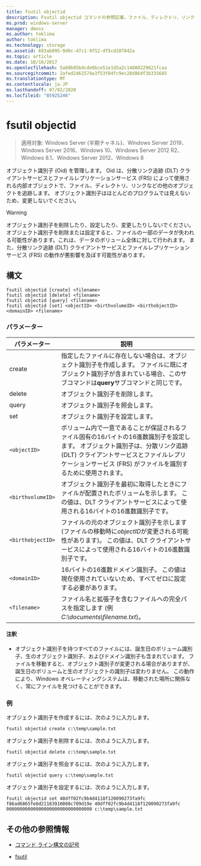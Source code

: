 ```yaml
---
title: fsutil objectid
description: Fsutil objectid コマンドの参照記事。ファイル、ディレクトリ、リンクなどの他のオブジェクトを追跡するためにオブジェクト識別子を管理します。
ms.prod: windows-server
manager: dmoss
ms.author: toklima
author: toklima
ms.technology: storage
ms.assetid: 693ab895-9d0c-47c1-9f52-df5cd287842a
ms.topic: article
ms.date: 10/16/2017
ms.openlocfilehash: 5ab0b95bdcde8bce51e1d5a2c14888229621fcaa
ms.sourcegitcommit: 2afed2461574a3f53f84fc9ec28d86df3b335685
ms.translationtype: MT
ms.contentlocale: ja-JP
ms.lasthandoff: 07/02/2020
ms.locfileid: "85925246"
---
```

# <a name="fsutil-objectid"></a>fsutil objectid

> 適用対象: Windows Server (半期チャネル)、Windows Server 2019、Windows Server 2016、Windows 10、Windows Server 2012 R2、Windows 8.1、Windows Server 2012、Windows 8

オブジェクト識別子 (Oid) を管理します。 Oid は、分散リンク追跡 (DLT) クライアントサービスとファイルレプリケーションサービス (FRS) によって使用される内部オブジェクトで、ファイル、ディレクトリ、リンクなどの他のオブジェクトを追跡します。 オブジェクト識別子はほとんどのプログラムでは見えないため、変更しないでください。

> [!WARNING]
> オブジェクト識別子を削除したり、設定したり、変更したりしないでください。 オブジェクト識別子を削除または設定すると、ファイルの一部のデータが失われる可能性があります。これは、データのボリューム全体に対して行われます。 また、分散リンク追跡 (DLT) クライアントサービスとファイルレプリケーションサービス (FRS) の動作が悪影響を及ぼす可能性があります。

## <a name="syntax"></a>構文

```
fsutil objectid [create] <filename>
fsutil objectid [delete] <filename>
fsutil objectid [query] <filename>
fsutil objectid [set] <objectID> <birthvolumeID> <birthobjectID> <domainID> <filename>
```

### <a name="parameters"></a>パラメーター

| パラメーター | 説明 |
| --------- | ----------- |
| create | 指定したファイルに存在しない場合は、オブジェクト識別子を作成します。 ファイルに既にオブジェクト識別子が含まれている場合、このサブコマンドは**query**サブコマンドと同じです。 |
| delete | オブジェクト識別子を削除します。 |
| query | オブジェクト識別子を照会します。 |
| set | オブジェクト識別子を設定します。 |
| `<objectID>` | ボリューム内で一意であることが保証されるファイル固有の16バイトの16進数識別子を設定します。 オブジェクト識別子は、分散リンク追跡 (DLT) クライアントサービスとファイルレプリケーションサービス (FRS) がファイルを識別するために使用されます。 |
| `<birthvolumeID>` | オブジェクト識別子を最初に取得したときにファイルが配置されたボリュームを示します。 この値は、DLT クライアントサービスによって使用される16バイトの16進数識別子です。 |
| `<birthobjectID>` | ファイルの元のオブジェクト識別子を示します (ファイルの移動時に*objectID*が変更される可能性があります)。 この値は、DLT クライアントサービスによって使用される16バイトの16進数識別子です。 |
| `<domainID>` | 16バイトの16進数ドメイン識別子。 この値は現在使用されていないため、すべてゼロに設定する必要があります。 |
| `<filename>` | ファイル名と拡張子を含むファイルへの完全パスを指定します (例*C:\documents\filename.txt*)。 |

#### <a name="remarks"></a>注釈

- オブジェクト識別子を持つすべてのファイルには、誕生日のボリューム識別子、生のオブジェクト識別子、およびドメイン識別子も含まれています。 ファイルを移動すると、オブジェクト識別子が変更される場合がありますが、誕生日のボリュームと生のオブジェクトの識別子は変わりません。 この動作により、Windows オペレーティングシステムは、移動された場所に関係なく、常にファイルを見つけることができます。

### <a name="examples"></a>例

オブジェクト識別子を作成するには、次のように入力します。

`fsutil objectid create c:\temp\sample.txt`

オブジェクト識別子を削除するには、次のように入力します。

`fsutil objectid delete c:\temp\sample.txt`

オブジェクト識別子を照会するには、次のように入力します。

`fsutil objectid query c:\temp\sample.txt`

オブジェクト識別子を設定するには、次のように入力します。

`fsutil objectid set 40dff02fc9b4d4118f120090273fa9fc f86ad6865fe8d21183910008c709d19e 40dff02fc9b4d4118f120090273fa9fc 00000000000000000000000000000000 c:\temp\sample.txt`

## <a name="additional-references"></a>その他の参照情報

- [コマンド ライン構文の記号](command-line-syntax-key.md)

- [fsutil](fsutil.md)
